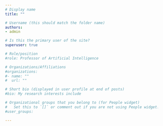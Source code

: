```yaml
---
# Display name
title: ""

# Username (this should match the folder name)
authors:
- admin

# Is this the primary user of the site?
superuser: true

# Role/position
#role: Professor of Artificial Intelligence

# Organizations/Affiliations
#organizations:
#- name: ""
#  url: ""

# Short bio (displayed in user profile at end of posts)
#bio: My research interests include 

# Organizational groups that you belong to (for People widget)
#   Set this to `[]` or comment out if you are not using People widget.
#user_groups:

---
```


